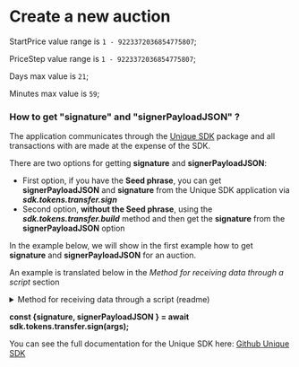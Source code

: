# Create a new auction


StartPrice value range is `1 - 9223372036854775807`;

PriceStep value range is `1 - 9223372036854775807`;

Days max value is `21`;

Minutes max value is `59`;

### How to get "signature" and "signerPayloadJSON" ?
The application communicates through the [Unique SDK](https:www.npmjs.compackage@unique-nftsdk) package and all transactions with are made at the expense of the SDK.

There are two options for getting **signature** and **signerPayloadJSON**:
* First option, if you have the **Seed phrase**, you can get **signerPayloadJSON** and **signature** from the Unique SDK application via _**sdk.tokens.transfer.sign**_
* Second option, **without the Seed phrase**, using the _**sdk.tokens.transfer.build**_ method and then get the **signature** from the **signerPayloadJSON** option

In the example below, we will show in the first example how to get **signature** and **signerPayloadJSON** for an auction.

An example is translated below in the _Method for receiving data through a script_ section

<details>
<summary>Method for receiving data through a script (readme)</summary>

## Getting data

Here we will provide an example of how to get data for a transaction and a signature.
You will need the following input:

    * Mnemonic phrase (seed) - 12 words phrase;
    * Collection ID
    * Token ID
    * Substrate address (the address of the auction)

> ⚠️WARNING!!! ⚠️
> Do not share the mnemonic phrase with anybody as this phrase is all that’s needed for someone to obtain access to the funds and NFTs that are stored on this account.
> Note down the address of the newly created accounts. It will be used in the upcoming steps and will be referred to as the SEED.

Example:

```
    import { createSigner } from '@unique-nft/sdk/sign';
    import { Sdk } from '@unique-nft/sdk';
    import { getAccountFromMnemonic } from '@unique-nft/accounts';
```
Your seed and auction address
```
    const auctionSubstrateAddress = 'unjKJQJrRd238pkUZZvzDQrfKuM39zBSnQ5zjAGAGcdRhaJTx';
    const mnemonic = 'your mnemonic phrase'; // 12 words phrase;
```
Create connection to the blockchain
```
    const sdk = await Sdk.create({
        chainWsUrl: 'wss://quartz.unique.network',
        signer: await createSigner({
            seed: mnemonic, // Signer seed phrase if you want to sign extrinsics
        }),
    });
```
 Get account from mnemonic phrase (seed). Get the Substrate address
```
    const account = await getAccountFromMnemonic({
        mnemonic,
    });
```
Arguments for the transaction to create an auction
```
    const args = {
        collectionId: 1, // Collection ID
        tokenId: 7, // Token ID
        address: account.address, // Substrate address (the address from which you auction tokens)
        from: account.address, // Substrate address (the address from which you auction tokens)
        to: auctionSubstrateAddress, // Substrate address (the address of the auction)
        value: 1
    }
```
Getting the signature and signature for the transaction
```
    const {signature, signerPayloadJSON } = await sdk.tokens.transfer.sign(args);

```

</details>

**const {signature, signerPayloadJSON } = await sdk.tokens.transfer.sign(args);**

You can see the full documentation for the Unique SDK here: [Github Unique SDK](https://github.com/UniqueNetwork/unique-sdk)
